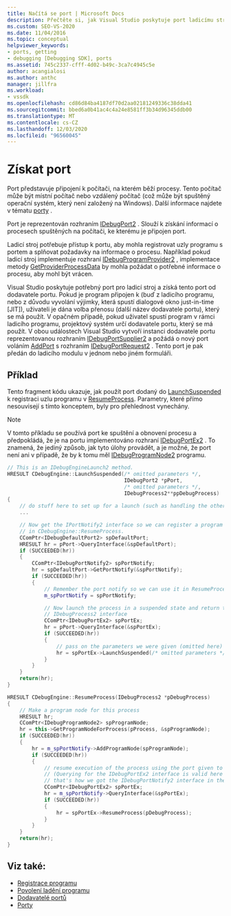 ```yaml
---
title: Načítá se port | Microsoft Docs
description: Přečtěte si, jak Visual Studio poskytuje port ladicímu stroji k registraci uzlů programu s portem a k uspokojení požadavků na informace o procesu.
ms.custom: SEO-VS-2020
ms.date: 11/04/2016
ms.topic: conceptual
helpviewer_keywords:
- ports, getting
- debugging [Debugging SDK], ports
ms.assetid: 745c2337-cfff-4d02-b49c-3ca7c4945c5e
author: acangialosi
ms.author: anthc
manager: jillfra
ms.workload:
- vssdk
ms.openlocfilehash: cd86d84ba4187df70d2aa02181249336c38dda41
ms.sourcegitcommit: bbed6a0b41ac4c4a24e8581ff3b34d96345ddb00
ms.translationtype: MT
ms.contentlocale: cs-CZ
ms.lasthandoff: 12/03/2020
ms.locfileid: "96560045"
---
```

# <a name="get-a-port"></a>Získat port
Port představuje připojení k počítači, na kterém běží procesy. Tento počítač může být místní počítač nebo vzdálený počítač (což může být spuštěný operační systém, který není založený na Windows). Další informace najdete v tématu [porty](../../extensibility/debugger/ports.md) .

Port je reprezentován rozhraním [IDebugPort2](../../extensibility/debugger/reference/idebugport2.md) . Slouží k získání informací o procesech spuštěných na počítači, ke kterému je připojen port.

Ladicí stroj potřebuje přístup k portu, aby mohla registrovat uzly programu s portem a splňovat požadavky na informace o procesu. Například pokud ladicí stroj implementuje rozhraní [IDebugProgramProvider2](../../extensibility/debugger/reference/idebugprogramprovider2.md) , implementace metody [GetProviderProcessData](../../extensibility/debugger/reference/idebugprogramprovider2-getproviderprocessdata.md) by mohla požádat o potřebné informace o procesu, aby mohl být vrácen.

Visual Studio poskytuje potřebný port pro ladicí stroj a získá tento port od dodavatele portu. Pokud je program připojen k (buď z ladicího programu, nebo z důvodu vyvolání výjimky, která spustí dialogové okno just-in-time [JIT]), uživateli je dána volba přenosu (další název dodavatele portu), který se má použít. V opačném případě, pokud uživatel spustí program v rámci ladicího programu, projektový systém určí dodavatele portu, který se má použít. V obou událostech Visual Studio vytvoří instanci dodavatele portu reprezentovanou rozhraním [IDebugPortSupplier2](../../extensibility/debugger/reference/idebugportsupplier2.md) a požádá o nový port voláním [AddPort](../../extensibility/debugger/reference/idebugportsupplier2-addport.md) s rozhraním [IDebugPortRequest2](../../extensibility/debugger/reference/idebugportrequest2.md) . Tento port je pak předán do ladicího modulu v jednom nebo jiném formuláři.

## <a name="example"></a>Příklad
Tento fragment kódu ukazuje, jak použít port dodaný do [LaunchSuspended](../../extensibility/debugger/reference/idebugenginelaunch2-launchsuspended.md) k registraci uzlu programu v [ResumeProcess](../../extensibility/debugger/reference/idebugenginelaunch2-resumeprocess.md). Parametry, které přímo nesouvisejí s tímto konceptem, byly pro přehlednost vynechány.

> [!NOTE]
> V tomto příkladu se používá port ke spuštění a obnovení procesu a předpokládá, že je na portu implementováno rozhraní [IDebugPortEx2](../../extensibility/debugger/reference/idebugportex2.md) . To znamená, že jediný způsob, jak tyto úlohy provádět, a je možné, že port není ani v případě, že by k tomu měl [IDebugProgramNode2](../../extensibility/debugger/reference/idebugprogramnode2.md) programu.

```cpp
// This is an IDebugEngineLaunch2 method.
HRESULT CDebugEngine::LaunchSuspended(/* omitted parameters */,
                                      IDebugPort2 *pPort,
                                      /* omitted parameters */,
                                      IDebugProcess2**ppDebugProcess)
{
    // do stuff here to set up for a launch (such as handling the other parameters)
    ...

    // Now get the IPortNotify2 interface so we can register a program node
    // in CDebugEngine::ResumeProcess.
    CComPtr<IDebugDefaultPort2> spDefaultPort;
    HRESULT hr = pPort->QueryInterface(&spDefaultPort);
    if (SUCCEEDED(hr))
    {
        CComPtr<IDebugPortNotify2> spPortNotify;
        hr = spDefaultPort->GetPortNotify(&spPortNotify);
        if (SUCCEEDED(hr))
        {
            // Remember the port notify so we can use it in ResumeProcess.
            m_spPortNotify = spPortNotify;

            // Now launch the process in a suspended state and return the
            // IDebugProcess2 interface
            CComPtr<IDebugPortEx2> spPortEx;
            hr = pPort->QueryInterface(&spPortEx);
            if (SUCCEEDED(hr))
            {
                // pass on the parameters we were given (omitted here)
                hr = spPortEx->LaunchSuspended(/* omitted parameters */,ppDebugProcess)
            }
        }
    }
    return(hr);
}

HRESULT CDebugEngine::ResumeProcess(IDebugProcess2 *pDebugProcess)
{
    // Make a program node for this process
    HRESULT hr;
    CComPtr<IDebugProgramNode2> spProgramNode;
    hr = this->GetProgramNodeForProcess(pProcess, &spProgramNode);
    if (SUCCEEDED(hr))
    {
        hr = m_spPortNotify->AddProgramNode(spProgramNode);
        if (SUCCEEDED(hr))
        {
            // resume execution of the process using the port given to us earlier.
            // (Querying for the IDebugPortEx2 interface is valid here since
            // that's how we got the IDebugPortNotify2 interface in the first place.)
            CComPtr<IDebugPortEx2> spPortEx;
            hr = m_spPortNotify->QueryInterface(&spPortEx);
            if (SUCCEEDED(hr))
            {
                hr = spPortEx->ResumeProcess(pDebugProcess);
            }
        }
    }
    return(hr);
}
```

## <a name="see-also"></a>Viz také:
- [Registrace programu](../../extensibility/debugger/registering-the-program.md)
- [Povolení ladění programu](../../extensibility/debugger/enabling-a-program-to-be-debugged.md)
- [Dodavatelé portů](../../extensibility/debugger/port-suppliers.md)
- [Porty](../../extensibility/debugger/ports.md)
